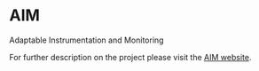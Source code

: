 AIM
===

Adaptable Instrumentation and Monitoring 


For further description on the project please visit the [AIM website](http://sopeco.github.io/AIM).